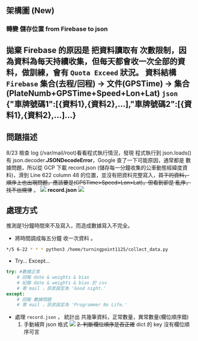 ## 架構圖 (New)

### 轉變 儲存位置 from Firebase to json
拋棄 Firebase 的原因是 把資料讀取有 次數限制，因為資料為每天持續收集，但每天都會收一次全部的資料，做訓練，會有 `Quota Exceed` 狀況。
**資料結構**
`Firebase`
集合(去程/回程) -> 文件(GPSTime) -> 集合(PlateNumb+GPSTime+Speed+Lon+Lat) 
`json`
{"車牌號碼1":[{資料1},{資料2},...],"車牌號碼2":[{資料1},{資料2},...]...}
---
## 問題描述
8/23 檢查 log (/var/mail/root)看看程式執行情況，發現 程式執行到 json.loads() 有 json.decoder.**JSONDecodeError**，Google 查了一下可能原因，通常都是 數據問題，所以從 GCP 下載 record.json (儲存每一分鐘收集的公車動態經緯度資料)，滑到 Line 622 column 48 的位置，並沒有把資料完整寫入，~~其下的資料，順序上也出現問題，應該要是(GPSTime>Speed>Lon>Lat)，但看到卻是 亂序，找不出規律~~ 。
![](https://i.imgur.com/snoAXSY.png) 
**record.json**
![](https://i.imgur.com/JrpO3kW.png)
## 處理方式
推測是1分鐘時間來不及寫入，而造成數據寫入不完全。
*  將時間調成每五分鐘 收一次資料 。
```bash
*/5 6-22 * * * python3 /home/turningpoint1125/collect_data.py
```
* Try... Except...
```python
try: #數據正常
    # 回報 date & weights & bias 
    # 紀錄 date & weights & bias 於 csv 
    # 寄 mail ，訊息設定為 'Good night.' 
except:
    # 回報 數據問題
    # 寄 mail ，訊息設定為 'Programmer No Life.'
```

* 處理 `record.json` ， 統計出 共幾筆資料，正常數量，異常數量(欄位順序錯)
   1. 手動補齊 json 格式
   ![](https://i.imgur.com/peu8MXG.jpg)
   ~~2. 判斷欄位順序是否正確~~ dict 的 key 沒有欄位順序可言  
   


